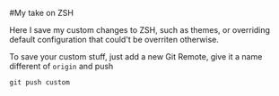 #My take on ZSH

Here I save my custom changes to ZSH, such as themes, or overriding default configuration that could't be overriten otherwise.

To save your custom stuff, just add a new Git Remote, give it a name different of `origin` and push

```git push custom```
